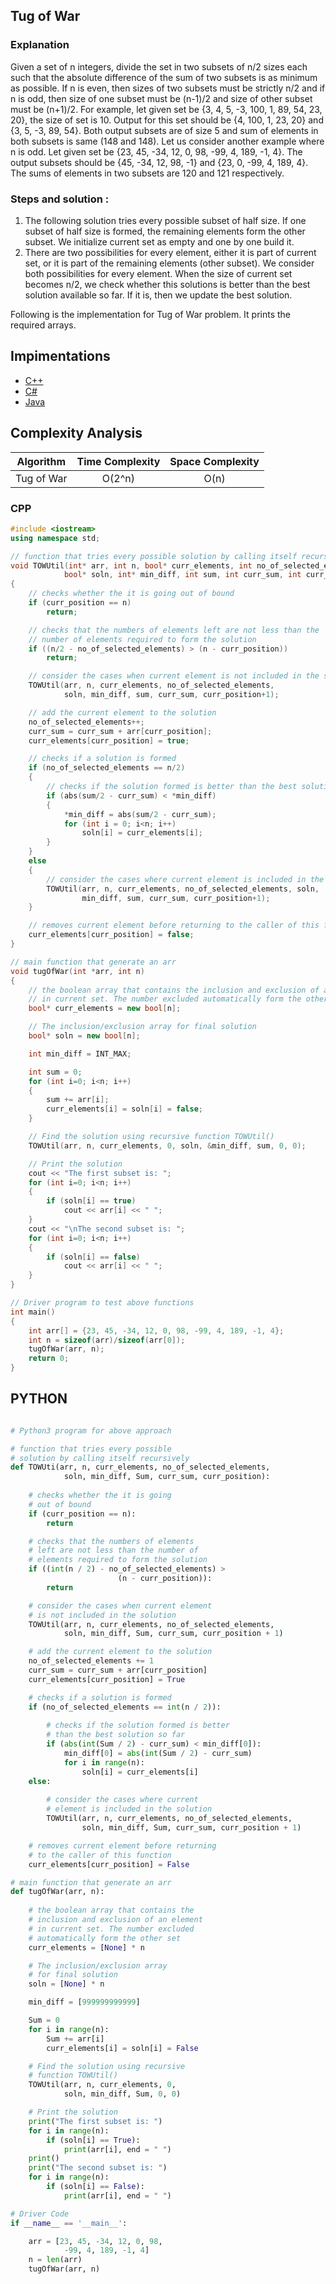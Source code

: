 ## Tug of War

### Explanation
Given a set of n integers, divide the set in two subsets of n/2 sizes each such that the absolute difference of the sum of two subsets is as minimum as possible. If n is even, then sizes of two subsets must be strictly n/2 and if n is odd, then size of one subset must be (n-1)/2 and size of other subset must be (n+1)/2.
For example, let given set be {3, 4, 5, -3, 100, 1, 89, 54, 23, 20}, the size of set is 10. Output for this set should be {4, 100, 1, 23, 20} and {3, 5, -3, 89, 54}. Both output subsets are of size 5 and sum of elements in both subsets is same (148 and 148). 
Let us consider another example where n is odd. Let given set be {23, 45, -34, 12, 0, 98, -99, 4, 189, -1, 4}. The output subsets should be {45, -34, 12, 98, -1} and {23, 0, -99, 4, 189, 4}. The sums of elements in two subsets are 120 and 121 respectively.

### Steps and solution : 
1. The following solution tries every possible subset of half size. If one subset of half size is formed, the remaining elements form the other subset. We initialize current set as empty and one by one build it. 
2. There are two possibilities for every element, either it is part of current set, or it is part of the remaining elements (other subset). We consider both possibilities for every element. When the size of current set becomes n/2, we check whether this solutions is better than the best solution available so far. If it is, then we update the best solution.

Following is the implementation for Tug of War problem. It prints the required arrays.
## Impimentations
- [C++](#cpp)
- [C#](#csharp)
- [Java](#java)

## Complexity Analysis
| Algorithm | Time Complexity | Space Complexity |
|:---:|:---:|:---:|
| Tug of War | O(2^n) | O(n) |


### CPP

```cpp
#include <iostream>
using namespace std;

// function that tries every possible solution by calling itself recursively
void TOWUtil(int* arr, int n, bool* curr_elements, int no_of_selected_elements,
			bool* soln, int* min_diff, int sum, int curr_sum, int curr_position)
{
	// checks whether the it is going out of bound
	if (curr_position == n)
		return;

	// checks that the numbers of elements left are not less than the
	// number of elements required to form the solution
	if ((n/2 - no_of_selected_elements) > (n - curr_position))
		return;

	// consider the cases when current element is not included in the solution
	TOWUtil(arr, n, curr_elements, no_of_selected_elements,
			soln, min_diff, sum, curr_sum, curr_position+1);

	// add the current element to the solution
	no_of_selected_elements++;
	curr_sum = curr_sum + arr[curr_position];
	curr_elements[curr_position] = true;

	// checks if a solution is formed
	if (no_of_selected_elements == n/2)
	{
		// checks if the solution formed is better than the best solution so far
		if (abs(sum/2 - curr_sum) < *min_diff)
		{
			*min_diff = abs(sum/2 - curr_sum);
			for (int i = 0; i<n; i++)
				soln[i] = curr_elements[i];
		}
	}
	else
	{
		// consider the cases where current element is included in the solution
		TOWUtil(arr, n, curr_elements, no_of_selected_elements, soln,
				min_diff, sum, curr_sum, curr_position+1);
	}

	// removes current element before returning to the caller of this function
	curr_elements[curr_position] = false;
}

// main function that generate an arr
void tugOfWar(int *arr, int n)
{
	// the boolean array that contains the inclusion and exclusion of an element
	// in current set. The number excluded automatically form the other set
	bool* curr_elements = new bool[n];

	// The inclusion/exclusion array for final solution
	bool* soln = new bool[n];

	int min_diff = INT_MAX;

	int sum = 0;
	for (int i=0; i<n; i++)
	{
		sum += arr[i];
		curr_elements[i] = soln[i] = false;
	}

	// Find the solution using recursive function TOWUtil()
	TOWUtil(arr, n, curr_elements, 0, soln, &min_diff, sum, 0, 0);

	// Print the solution
	cout << "The first subset is: ";
	for (int i=0; i<n; i++)
	{
		if (soln[i] == true)
			cout << arr[i] << " ";
	}
	cout << "\nThe second subset is: ";
	for (int i=0; i<n; i++)
	{
		if (soln[i] == false)
			cout << arr[i] << " ";
	}
}

// Driver program to test above functions
int main()
{
	int arr[] = {23, 45, -34, 12, 0, 98, -99, 4, 189, -1, 4};
	int n = sizeof(arr)/sizeof(arr[0]);
	tugOfWar(arr, n);
	return 0;
}
```



## PYTHON
```python

# Python3 program for above approach

# function that tries every possible
# solution by calling itself recursively
def TOWUti(arr, n, curr_elements, no_of_selected_elements,
			soln, min_diff, Sum, curr_sum, curr_position):
	
	# checks whether the it is going
	# out of bound
	if (curr_position == n):
		return

	# checks that the numbers of elements
	# left are not less than the number of
	# elements required to form the solution
	if ((int(n / 2) - no_of_selected_elements) >
						(n - curr_position)):
		return

	# consider the cases when current element
	# is not included in the solution
	TOWUtil(arr, n, curr_elements, no_of_selected_elements,
			soln, min_diff, Sum, curr_sum, curr_position + 1)

	# add the current element to the solution
	no_of_selected_elements += 1
	curr_sum = curr_sum + arr[curr_position]
	curr_elements[curr_position] = True

	# checks if a solution is formed
	if (no_of_selected_elements == int(n / 2)):
		
		# checks if the solution formed is better
		# than the best solution so far
		if (abs(int(Sum / 2) - curr_sum) < min_diff[0]):
			min_diff[0] = abs(int(Sum / 2) - curr_sum)
			for i in range(n):
				soln[i] = curr_elements[i]
	else:
		
		# consider the cases where current
		# element is included in the solution
		TOWUtil(arr, n, curr_elements, no_of_selected_elements,
				soln, min_diff, Sum, curr_sum, curr_position + 1)

	# removes current element before returning
	# to the caller of this function
	curr_elements[curr_position] = False

# main function that generate an arr
def tugOfWar(arr, n):
	
	# the boolean array that contains the
	# inclusion and exclusion of an element
	# in current set. The number excluded
	# automatically form the other set
	curr_elements = [None] * n

	# The inclusion/exclusion array
	# for final solution
	soln = [None] * n

	min_diff = [999999999999]

	Sum = 0
	for i in range(n):
		Sum += arr[i]
		curr_elements[i] = soln[i] = False

	# Find the solution using recursive
	# function TOWUtil()
	TOWUtil(arr, n, curr_elements, 0,
			soln, min_diff, Sum, 0, 0)

	# Print the solution
	print("The first subset is: ")
	for i in range(n):
		if (soln[i] == True):
			print(arr[i], end = " ")
	print()
	print("The second subset is: ")
	for i in range(n):
		if (soln[i] == False):
			print(arr[i], end = " ")

# Driver Code
if __name__ == '__main__':

	arr = [23, 45, -34, 12, 0, 98,
			-99, 4, 189, -1, 4]
	n = len(arr)
	tugOfWar(arr, n)


```



